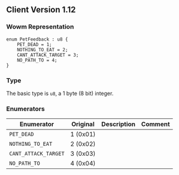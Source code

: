 ## Client Version 1.12

### Wowm Representation
```rust,ignore
enum PetFeedback : u8 {
    PET_DEAD = 1;    
    NOTHING_TO_EAT = 2;    
    CANT_ATTACK_TARGET = 3;    
    NO_PATH_TO = 4;    
}
```
### Type
The basic type is `u8`, a 1 byte (8 bit) integer.
### Enumerators
| Enumerator | Original  | Description | Comment |
| --------- | -------- | ----------- | ------- |
| `PET_DEAD` | 1 (0x01) |  |  |
| `NOTHING_TO_EAT` | 2 (0x02) |  |  |
| `CANT_ATTACK_TARGET` | 3 (0x03) |  |  |
| `NO_PATH_TO` | 4 (0x04) |  |  |
